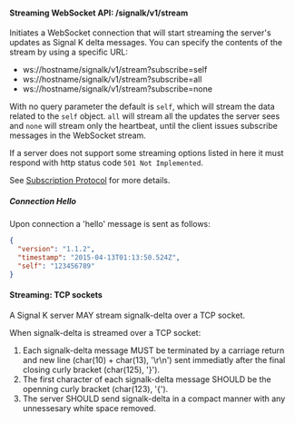 #### Streaming WebSocket API: /signalk/v1/stream

Initiates a WebSocket connection that will start streaming the server's updates as Signal K delta messages. You can specify the contents of the stream by using a specific URL:

- ws://hostname/signalk/v1/stream?subscribe=self
- ws://hostname/signalk/v1/stream?subscribe=all
- ws://hostname/signalk/v1/stream?subscribe=none

With no query parameter the default is `self`, which will stream the data related to the `self` object. `all` will stream all the updates the server sees and `none` will stream only the heartbeat, until the client issues subscribe messages in the WebSocket stream.

If a server does not support some streaming options listed in here it must respond with http status code `501 Not Implemented`.

See [Subscription Protocol](subscription_protocol.html) for more details.

##### Connection Hello

Upon connection a 'hello' message is sent as follows:

```json
{
  "version": "1.1.2",
  "timestamp": "2015-04-13T01:13:50.524Z",
  "self": "123456789"
}
```

#### Streaming: TCP sockets

A Signal K server MAY stream signalk-delta over a TCP socket.

When signalk-delta is streamed over a TCP socket:

1. Each signalk-delta message MUST be terminated by a carriage return and new line (char(10) + char(13), '\r\n') sent immediatly after the final closing curly bracket (char(125), '}').
2. The first character of each signalk-delta message SHOULD be the openning curly bracket (char(123), '{').
3. The server SHOULD send signalk-delta in a compact manner with any unnessesary white space removed.
